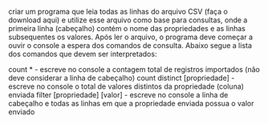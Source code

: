 criar um programa que leia todas as linhas do arquivo CSV (faça o download aqui) e utilize esse arquivo como base para consultas, onde a primeira linha (cabeçalho) contém o nome das propriedades e as linhas subsequentes os valores. Após ler o arquivo, o programa deve começar a ouvir o console a espera dos comandos de consulta. Abaixo segue a lista dos comandos que devem ser interpretados:

count * - escreve no console a contagem total de registros importados (não deve considerar a linha de cabeçalho)
count distinct [propriedade] - escreve no console o total de valores distintos da propriedade (coluna) enviada
filter [propriedade] [valor] - escreve no console a linha de cabeçalho e todas as linhas em que a propriedade enviada possua o valor enviado
